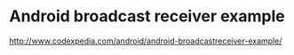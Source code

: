 # Android broadcast receiver example

http://www.codexpedia.com/android/android-broadcastreceiver-example/

